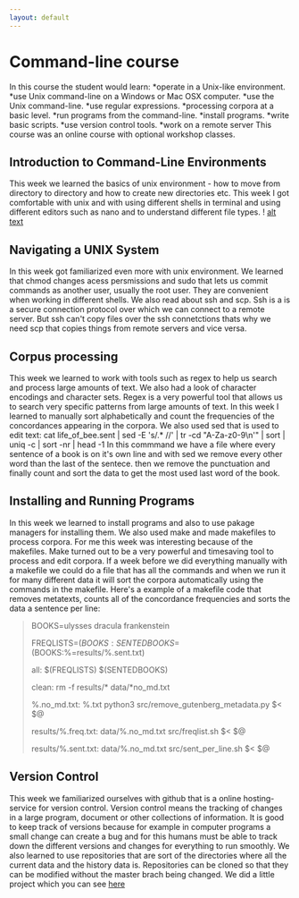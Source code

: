 ```yaml
---
layout: default
---
```

# Command-line course
In this course the student would learn:
*operate in a Unix-like environment.
*use Unix command-line on a Windows or Mac OSX computer.
*use the Unix command-line.
*use regular expressions.
*processing corpora at a basic level.
*run programs from the command-line.
*install programs.
*write basic scripts.
*use version control tools.
*work on a remote server
This course was an online course with optional workshop classes.


## Introduction to Command-Line Environments
This week we learned the basics of unix environment - how to move from directory to directory and how to create new directories etc.
This week I got comfortable with unix and with using different shells in terminal and using different editors such as nano and to understand different file types. 
! [alt text](assets/img/Binary_executable_file2.png)


## Navigating a UNIX System
In this week got familiarized even more with unix environment. We learned that chmod changes acess persmissions and sudo that lets us commit commands as another user, usually the root user.
They are convenient when working in different shells. We also read about ssh and scp. Ssh is a  is a secure connection protocol over which we can connect to a remote server.
But ssh can't copy files over the ssh connetctions thats why we need scp that copies things from remote servers and vice versa.

## Corpus processing
This week we learned to work with tools such as regex to help us search and process large amounts of text. We also had a look of character encodings and character sets.
Regex is a very powerful tool that allows us to search very specific patterns from large amounts of text. In this week I learned to manually sort alphabetically and count the frequencies 
of the concordances appearing in the corpora. We also used sed that is used to edit text:
cat life_of_bee.sent | sed -E 's/.* //' | tr -cd "A-Za-z0-9\n'" | sort | uniq -c | sort -nr | head -1
In this commmand we have a file where every sentence of a book is on it's own line and with sed we remove every other word than the last of the sentece.
then we remove the punctuation and finally count and sort the data to get the most used last word of the book. 

## Installing and Running Programs
In this week we learned to install programs and also to use  pakage managers for installing them. 
We also used make and made makefiles to process corpora. For me this week was interesting because of the makefiles. 
Make turned out to be a very powerful and timesaving tool to process and edit corpora. If a week before we did everything manually with a makefile
we could do a file that has all the commands and when we run it for many different data it will sort the corpora automatically using the commands in
the makefile.
Here's a example of a makefile code that removes metatexts, counts all of the concordance frequencies and sorts the data a sentence per line:

>BOOKS=ulysses  dracula frankenstein
>
>FREQLISTS=$(BOOKS:%=results/%.freq.txt)
>SENTEDBOOKS=$(BOOKS:%=results/%.sent.txt)
>
>all: $(FREQLISTS) $(SENTEDBOOKS)
>
>clean:
>	rm -f results/* data/*no_md.txt
>
>%.no_md.txt: %.txt
>	python3 src/remove_gutenberg_metadata.py $< $@
>
>results/%.freq.txt: data/%.no_md.txt 
>	src/freqlist.sh $< $@
>
>results/%.sent.txt: data/%.no_md.txt
>	src/sent_per_line.sh $< $@ 



## Version Control
This week we familiarized ourselves with github that is a online hosting-service for version control. Version control means the tracking of changes in a large program, document or other collections of information. 
It is good to keep track of versions because for example in computer programs a small change can create a bug and for this humans must be able to track down the different versions and changes for everything to run smoothly.
We also learned to use repositories that are sort of the directories where all the current data and the history data is. Repositories can be cloned so that they can be modified without the master brach being changed.
We did a little project which you can see [here](https://github.com/rvers/cmdline-course)




